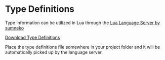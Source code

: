 # Type Definitions

Type information can be utilized in Lua through the [Lua Language Server by sumneko](https://luals.github.io/)

[Download Type Definitions](/hubos-server.d.lua)

Place the type definitions file somewhere in your project folder and it will be automatically picked up by the language server.
